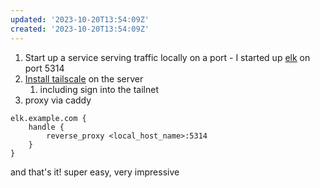```yaml
---
updated: '2023-10-20T13:54:09Z'
created: '2023-10-20T13:54:09Z'
---
```

1. Start up a service serving traffic locally on a port - I started up [elk](https://github.com/elk-zone/elk) on port 5314
2. [Install tailscale](https://tailscale.com/download/linux/ubuntu-2204) on the server
	1. including sign into the tailnet
3. proxy via caddy

```
elk.example.com {
	handle {
		reverse_proxy <local_host_name>:5314
	}
}
```

and that's it! super easy, very impressive